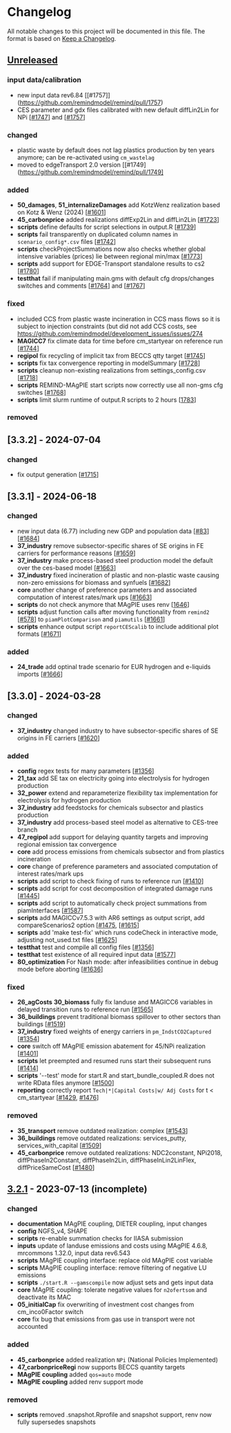 
# Changelog

All notable changes to this project will be documented in this file.
The format is based on [Keep a Changelog](https://keepachangelog.com/en/1.0.0/).

## [Unreleased]

### input data/calibration
- new input data rev6.84 [[#1757]] (https://github.com/remindmodel/remind/pull/1757)
- CES parameter and gdx files calibrated with new default diffLin2Lin for NPi 
    [[#1747](https://github.com/remindmodel/remind/pull/1747)] and
    [[#1757](https://github.com/remindmodel/remind/pull/1757)]

### changed
- plastic waste by default does not lag plastics production by ten years
    anymore; can be re-activated using `cm_wastelag`
- moved to edgeTransport 2.0 version [[#1749](https://github.com/remindmodel/remind/pull/1749]

### added
- **50_damages**, **51_internalizeDamages** add KotzWenz realization based on Kotz & Wenz (2024)
    [[#1601](https://github.com/remindmodel/remind/pull/1601)]
- **45_carbonprice** added realizations diffExp2Lin and diffLin2Lin
    [[#1723](https://github.com/remindmodel/remind/pull/1723)]
- **scripts** define defaults for script selections in output.R
    [[#1739](https://github.com/remindmodel/remind/pull/1739)]
- **scripts** fail transparently on duplicated column names in `scenario_config*.csv` files
    [[#1742](https://github.com/remindmodel/remind/pull/1742)]
- **scripts** checkProjectSummations now also checks whether global intensive variables (prices)
    lie between regional min/max
    [[#1773](https://github.com/remindmodel/remind/pull/1773)]
- **scripts** add support for EDGE-Transport standalone results to cs2 
    [[#1780](https://github.com/remindmodel/remind/pull/1780)]
- **testthat** fail if manipulating main.gms with default cfg drops/changes switches and comments
    [[#1764](https://github.com/remindmodel/remind/pull/1764)] and
    [[#1767](https://github.com/remindmodel/remind/pull/1767)]

### fixed
- included CCS from plastic waste incineration in CCS mass flows so it is
    subject to injection constraints (but did not add CCS costs, see
    https://github.com/remindmodel/development_issues/issues/274
- **MAGICC7** fix climate data for time before cm_startyear on reference run
    [[#1744](https://github.com/remindmodel/remind/pull/1744)]
- **regipol** fix recycling of implicit tax from BECCS qtty target
    [[#1745](https://github.com/remindmodel/remind/pull/1745)]
- **scripts** fix tax convergence reporting in modelSummary
    [[#1728](https://github.com/remindmodel/remind/pull/1728)]
- **scripts** cleanup non-existing realizations from settings_config.csv
    [[#1718](https://github.com/remindmodel/remind/pull/1718)]
- **scripts** REMIND-MAgPIE start scripts now correctly use all non-gms cfg switches
    [[#1768](https://github.com/remindmodel/remind/pull/1768)]
- **scripts** limit slurm runtime of output.R scripts to 2 hours
    [[1783](https://github.com/remindmodel/remind/pull/1783)]

### removed

## [3.3.2] - 2024-07-04

### changed
- fix output generation [[#1715](https://github.com/remindmodel/remind/pull/1715)]

## [3.3.1] - 2024-06-18

### changed
- new input data (6.77) including new GDP and population data
    [[#83](https://github.com/pik-piam/mrdrivers/pull/83)] [[#1684](https://github.com/remindmodel/remind/pull/1684)]
- **37_industry** remove subsector-specific shares of SE
  origins in FE carriers for performance reasons [[#1659](https://github.com/remindmodel/remind/pull/1659)]
- **37_industry** make process-based steel production model the default over the ces-based model [[#1663](https://github.com/remindmodel/remind/pull/1663)]
- **37_industry** fixed incineration of plastic and non-plastic waste causing
  non-zero emissions for biomass and synfuels
  [[#1682](https://github.com/remindmodel/remind/pull/1682)]
- **core** another change of preference parameters and associated computation of interest rates/mark ups [[#1663](https://github.com/remindmodel/remind/pull/1663)]
- **scripts** do not check anymore that MAgPIE uses renv
  [[1646](https://github.com/remindmodel/remind/pull/1646)]
- **scripts** adjust function calls after moving functionality from `remind2`
  [[#578](https://github.com/pik-piam/remind2/pull/578)] to `piamPlotComparison` and `piamutils` [[#1661](https://github.com/remindmodel/remind/pull/1661)]
- **scripts** enhance output script `reportCEScalib` to include additional plot formats [[#1671](https://github.com/remindmodel/remind/pull/1671)]

### added
- **24_trade** add optinal trade scenario for EUR hydrogen and e-liquids imports [[#1666](https://github.com/remindmodel/remind/pull/1666)] 

## [3.3.0] - 2024-03-28

### changed
- **37_industry** changed industry to have subsector-specific shares of SE
  origins in FE carriers [[#1620](https://github.com/remindmodel/remind/pull/1620)]

### added
- **config** regex tests for many parameters [[#1356](https://github.com/remindmodel/remind/pull/1356)]
- **21_tax** add SE tax on electricity going into electrolysis for hydrogen production
- **32_power** extend and reparameterize flexibility tax implementation for electrolysis for hydrogen production
- **37_industry** add feedstocks for chemicals subsector and plastics production
- **37_industry** add process-based steel model as alternative to CES-tree branch
- **47_regipol** add support for delaying quantity targets and improving regional emission tax convergence
- **core** add process emissions from chemicals subsector and from plastics incineration
- **core** change of preference parameters and associated computation of interest rates/mark ups 	
- **scripts** add script to check fixing of runs to reference run
    [[#1410](https://github.com/remindmodel/remind/pull/1410)]
- **scripts** add script for cost decomposition of integrated damage runs
    [[#1445](https://github.com/remindmodel/remind/pull/1445)]
- **scripts** add script to automatically check project summations from piamInterfaces
    [[#1587](https://github.com/remindmodel/remind/pull/1587)]
- **scripts** add MAGICCv7.5.3 with AR6 settings as output script, add compareScenarios2 option
    [[#1475](https://github.com/remindmodel/remind/pull/1475), [[#1615](https://github.com/remindmodel/remind/pull/1615)]
- **scripts** add 'make test-fix' which runs codeCheck in interactive mode, adjusting not_used.txt files
    [[#1625](https://github.com/remindmodel/remind/pull/1625)]
- **testthat** test and compile all config files [[#1356](https://github.com/remindmodel/remind/pull/1356)]
- **testthat** test existence of all required input data [[#1577](https://github.com/remindmodel/remind/pull/1577)]
- **80_optimization** For Nash mode: after infeasibilities continue in debug mode before aborting
    [[#1636](https://github.com/remindmodel/remind/pull/1636)]

### fixed
- **26_agCosts** **30_biomass** fully fix landuse and MAGICC6 variables in delayed transition runs to reference run
    [[#1565](https://github.com/remindmodel/remind/pull/1565)]
- **36_buildings** prevent traditional biomass spillover to other sectors than buildings
    [[#1519](https://github.com/remindmodel/remind/pull/1519)]
- **37_industry** fixed weights of energy carriers in `pm_IndstCO2Captured`
    [[#1354](https://github.com/remindmodel/remind/pull/1354)]
- **core** switch off MAgPIE emission abatement for 45/NPi realization
    [[#1401](https://github.com/remindmodel/remind/pull/1401)]
- **scripts** let preempted and resumed runs start their subsequent runs
    [[#1414](https://github.com/remindmodel/remind/pull/1414)]
- **scripts** '--test' mode for start.R and start_bundle_coupled.R does not write RData files anymore
    [[#1500](https://github.com/remindmodel/remind/pull/1500)]
- **reporting** correctly report `Tech|*|Capital Costs|w/ Adj Costs` for t < cm_startyear
    [[#1429](https://github.com/remindmodel/remind/pull/1429), [#1476](https://github.com/remindmodel/remind/pull/1476)]

### removed
- **35_transport** remove outdated realization: complex 
    [[#1543](https://github.com/remindmodel/remind/pull/1543)]
- **36_buildings** remove outdated realizations: services_putty, services_with_capital 
    [[#1509](https://github.com/remindmodel/remind/pull/1509)]
- **45_carbonprice** remove outdated realizations:
    NDC2constant, NPi2018, diffPhaseIn2Constant, diffPhaseIn2Lin, diffPhaseInLin2LinFlex, diffPriceSameCost
    [[#1480](https://github.com/remindmodel/remind/pull/1480)]

## [3.2.1] - 2023-07-13 (incomplete)

### changed
- **documentation** MAgPIE coupling, DIETER coupling, input changes
- **config** NGFS_v4, SHAPE
- **scripts** re-enable summation checks for IIASA submission
- **inputs** update of landuse emissions and costs using MAgPIE 4.6.8, mrcommons 1.32.0, input data rev6.543
- **scripts** MAgPIE coupling interface: replace old MAgPIE cost variable
- **scripts** MAgPIE coupling interface: remove filtering of negative LU emissions
- **scripts** `./start.R --gamscompile` now adjust sets and gets input data
- **core** MAgPIE coupling: tolerate negative values for `n2ofertsom` and deactivate its MAC
- **05_initialCap** fix overwriting of investment cost changes from cm_inco0Factor switch
- **core** fix bug that emissions from gas use in transport were not accounted

### added
- **45_carbonprice** added realization `NPi` (National Policies Implemented)
- **47_carbonpriceRegi** now supports BECCS quantity targets
- **MAgPIE coupling** added `qos=auto` mode
- **MAgPIE coupling** added renv support mode

### removed
- **scripts** removed .snapshot.Rprofile and snapshot support, renv now fully supersedes snapshots

[Unreleased]: https://github.com/remindmodel/remind/compare/v3.2.1...HEAD
[3.2.1]: https://github.com/remindmodel/remind/compare/v3.2.0...v3.2.1
